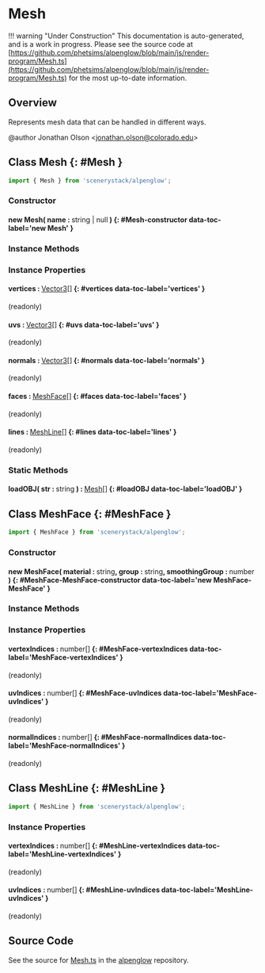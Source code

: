 # Mesh

!!! warning "Under Construction"
    This documentation is auto-generated, and is a work in progress. Please see the source code at
    [https://github.com/phetsims/alpenglow/blob/main/js/render-program/Mesh.ts](https://github.com/phetsims/alpenglow/blob/main/js/render-program/Mesh.ts) for the most up-to-date information.

## Overview

Represents mesh data that can be handled in different ways.

@author Jonathan Olson &lt;jonathan.olson@colorado.edu&gt;

## Class Mesh {: #Mesh }


```js
import { Mesh } from 'scenerystack/alpenglow';
```
### Constructor

#### new Mesh( name : <span style="font-weight: 400;"><span style="color: hsla(calc(var(--md-hue) + 180deg),80%,40%,1);">string</span> | <span style="color: hsla(calc(var(--md-hue) + 180deg),80%,40%,1);">null</span></span> ) {: #Mesh-constructor data-toc-label='new Mesh' }

### Instance Methods



### Instance Properties

#### vertices : <span style="font-weight: 400;">[Vector3](../dot/Vector3.md)[]</span> {: #vertices data-toc-label='vertices' }

(readonly)

#### uvs : <span style="font-weight: 400;">[Vector3](../dot/Vector3.md)[]</span> {: #uvs data-toc-label='uvs' }

(readonly)

#### normals : <span style="font-weight: 400;">[Vector3](../dot/Vector3.md)[]</span> {: #normals data-toc-label='normals' }

(readonly)

#### faces : <span style="font-weight: 400;">[MeshFace](../alpenglow/Mesh.md#MeshFace)[]</span> {: #faces data-toc-label='faces' }

(readonly)

#### lines : <span style="font-weight: 400;">[MeshLine](../alpenglow/Mesh.md#MeshLine)[]</span> {: #lines data-toc-label='lines' }

(readonly)

### Static Methods

#### loadOBJ( str : <span style="font-weight: 400;"><span style="color: hsla(calc(var(--md-hue) + 180deg),80%,40%,1);">string</span></span> ) : <span style="font-weight: 400;">[Mesh](../alpenglow/Mesh.md)[]</span> {: #loadOBJ data-toc-label='loadOBJ' }



## Class MeshFace {: #MeshFace }


```js
import { MeshFace } from 'scenerystack/alpenglow';
```
### Constructor

#### new MeshFace( material : <span style="font-weight: 400;"><span style="color: hsla(calc(var(--md-hue) + 180deg),80%,40%,1);">string</span></span>, group : <span style="font-weight: 400;"><span style="color: hsla(calc(var(--md-hue) + 180deg),80%,40%,1);">string</span></span>, smoothingGroup : <span style="font-weight: 400;"><span style="color: hsla(calc(var(--md-hue) + 180deg),80%,40%,1);">number</span></span> ) {: #MeshFace-MeshFace-constructor data-toc-label='new MeshFace-MeshFace' }

### Instance Methods



### Instance Properties

#### vertexIndices : <span style="font-weight: 400;"><span style="color: hsla(calc(var(--md-hue) + 180deg),80%,40%,1);">number</span>[]</span> {: #MeshFace-vertexIndices data-toc-label='MeshFace-vertexIndices' }

(readonly)

#### uvIndices : <span style="font-weight: 400;"><span style="color: hsla(calc(var(--md-hue) + 180deg),80%,40%,1);">number</span>[]</span> {: #MeshFace-uvIndices data-toc-label='MeshFace-uvIndices' }

(readonly)

#### normalIndices : <span style="font-weight: 400;"><span style="color: hsla(calc(var(--md-hue) + 180deg),80%,40%,1);">number</span>[]</span> {: #MeshFace-normalIndices data-toc-label='MeshFace-normalIndices' }

(readonly)



## Class MeshLine {: #MeshLine }


```js
import { MeshLine } from 'scenerystack/alpenglow';
```
### Instance Properties

#### vertexIndices : <span style="font-weight: 400;"><span style="color: hsla(calc(var(--md-hue) + 180deg),80%,40%,1);">number</span>[]</span> {: #MeshLine-vertexIndices data-toc-label='MeshLine-vertexIndices' }

(readonly)

#### uvIndices : <span style="font-weight: 400;"><span style="color: hsla(calc(var(--md-hue) + 180deg),80%,40%,1);">number</span>[]</span> {: #MeshLine-uvIndices data-toc-label='MeshLine-uvIndices' }

(readonly)



## Source Code

See the source for [Mesh.ts](https://github.com/phetsims/alpenglow/blob/main/js/render-program/Mesh.ts) in the [alpenglow](https://github.com/phetsims/alpenglow) repository.
